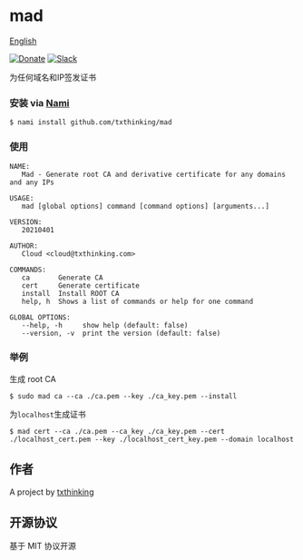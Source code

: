 # mad

[English](README.md)

[![Donate](https://img.shields.io/badge/Support-Donate-ff69b4.svg)](https://www.txthinking.com/opensource-support.html)
[![Slack](https://img.shields.io/badge/Join-Slack-ff69b4.svg)](https://docs.google.com/forms/d/e/1FAIpQLSdzMwPtDue3QoezXSKfhW88BXp57wkbDXnLaqokJqLeSWP9vQ/viewform)

为任何域名和IP签发证书

### 安装 via [Nami](https://github.com/txthinking/nami)

    $ nami install github.com/txthinking/mad

### 使用

```
NAME:
   Mad - Generate root CA and derivative certificate for any domains and any IPs

USAGE:
   mad [global options] command [command options] [arguments...]

VERSION:
   20210401

AUTHOR:
   Cloud <cloud@txthinking.com>

COMMANDS:
   ca       Generate CA
   cert     Generate certificate
   install  Install ROOT CA
   help, h  Shows a list of commands or help for one command

GLOBAL OPTIONS:
   --help, -h     show help (default: false)
   --version, -v  print the version (default: false)
```

### 举例

生成 root CA

```
$ sudo mad ca --ca ./ca.pem --key ./ca_key.pem --install
```

为`localhost`生成证书

```
$ mad cert --ca ./ca.pem --ca_key ./ca_key.pem --cert ./localhost_cert.pem --key ./localhost_cert_key.pem --domain localhost
```

## 作者

A project by [txthinking](https://www.txthinking.com)

## 开源协议

基于 MIT 协议开源
